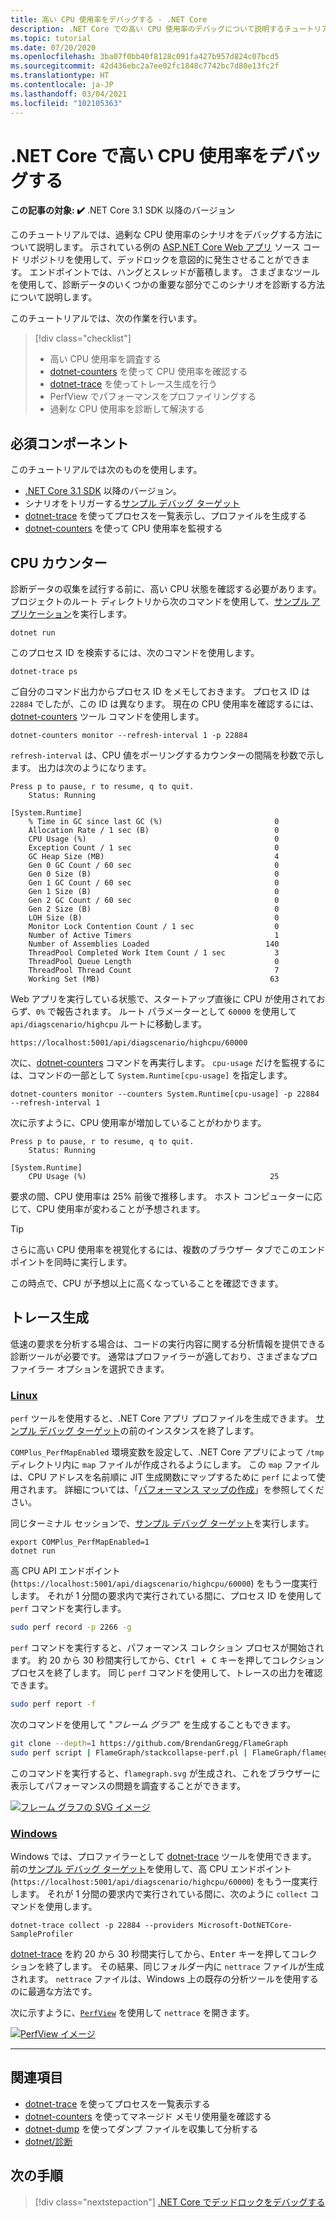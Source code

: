 ```yaml
---
title: 高い CPU 使用率をデバッグする - .NET Core
description: .NET Core での高い CPU 使用率のデバッグについて説明するチュートリアルです。
ms.topic: tutorial
ms.date: 07/20/2020
ms.openlocfilehash: 3ba07f0bb40f8128c091fa427b957d824c07bcd5
ms.sourcegitcommit: 42d436ebc2a7ee02fc1848c7742bc7d80e13fc2f
ms.translationtype: HT
ms.contentlocale: ja-JP
ms.lasthandoff: 03/04/2021
ms.locfileid: "102105363"
---
```

# <a name="debug-high-cpu-usage-in-net-core"></a>.NET Core で高い CPU 使用率をデバッグする

**この記事の対象: ✔️** .NET Core 3.1 SDK 以降のバージョン

このチュートリアルでは、過剰な CPU 使用率のシナリオをデバッグする方法について説明します。 示されている例の [ASP.NET Core Web アプリ](/samples/dotnet/samples/diagnostic-scenarios) ソース コード リポジトリを使用して、デッドロックを意図的に発生させることができます。 エンドポイントでは、ハングとスレッドが蓄積します。 さまざまなツールを使用して、診断データのいくつかの重要な部分でこのシナリオを診断する方法について説明します。

このチュートリアルでは、次の作業を行います。

> [!div class="checklist"]
>
> - 高い CPU 使用率を調査する
> - [dotnet-counters](dotnet-counters.md) を使って CPU 使用率を確認する
> - [dotnet-trace](dotnet-trace.md) を使ってトレース生成を行う
> - PerfView でパフォーマンスをプロファイリングする
> - 過剰な CPU 使用率を診断して解決する

## <a name="prerequisites"></a>必須コンポーネント

このチュートリアルでは次のものを使用します。

- [.NET Core 3.1 SDK](https://dotnet.microsoft.com/download/dotnet) 以降のバージョン。
- シナリオをトリガーする[サンプル デバッグ ターゲット](/samples/dotnet/samples/diagnostic-scenarios)
- [dotnet-trace](dotnet-trace.md) を使ってプロセスを一覧表示し、プロファイルを生成する
- [dotnet-counters](dotnet-counters.md) を使って CPU 使用率を監視する

## <a name="cpu-counters"></a>CPU カウンター

診断データの収集を試行する前に、高い CPU 状態を確認する必要があります。 プロジェクトのルート ディレクトリから次のコマンドを使用して、[サンプル アプリケーション](/samples/dotnet/samples/diagnostic-scenarios)を実行します。

```dotnetcli
dotnet run
```

このプロセス ID を検索するには、次のコマンドを使用します。

```dotnetcli
dotnet-trace ps
```

ご自分のコマンド出力からプロセス ID をメモしておきます。 プロセス ID は `22884` でしたが、この ID は異なります。 現在の CPU 使用率を確認するには、[dotnet-counters](dotnet-counters.md) ツール コマンドを使用します。

```dotnetcli
dotnet-counters monitor --refresh-interval 1 -p 22884
```

`refresh-interval` は、CPU 値をポーリングするカウンターの間隔を秒数で示します。 出力は次のようになります。

```console
Press p to pause, r to resume, q to quit.
    Status: Running

[System.Runtime]
    % Time in GC since last GC (%)                         0
    Allocation Rate / 1 sec (B)                            0
    CPU Usage (%)                                          0
    Exception Count / 1 sec                                0
    GC Heap Size (MB)                                      4
    Gen 0 GC Count / 60 sec                                0
    Gen 0 Size (B)                                         0
    Gen 1 GC Count / 60 sec                                0
    Gen 1 Size (B)                                         0
    Gen 2 GC Count / 60 sec                                0
    Gen 2 Size (B)                                         0
    LOH Size (B)                                           0
    Monitor Lock Contention Count / 1 sec                  0
    Number of Active Timers                                1
    Number of Assemblies Loaded                          140
    ThreadPool Completed Work Item Count / 1 sec           3
    ThreadPool Queue Length                                0
    ThreadPool Thread Count                                7
    Working Set (MB)                                      63
```

Web アプリを実行している状態で、スタートアップ直後に CPU が使用されておらず、`0%` で報告されます。 ルート パラメーターとして `60000` を使用して `api/diagscenario/highcpu` ルートに移動します。

`https://localhost:5001/api/diagscenario/highcpu/60000`

次に、[dotnet-counters](dotnet-counters.md) コマンドを再実行します。 `cpu-usage` だけを監視するには、コマンドの一部として `System.Runtime[cpu-usage]` を指定します。

```dotnetcli
dotnet-counters monitor --counters System.Runtime[cpu-usage] -p 22884 --refresh-interval 1
```

次に示すように、CPU 使用率が増加していることがわかります。

```console
Press p to pause, r to resume, q to quit.
    Status: Running

[System.Runtime]
    CPU Usage (%)                                         25
```

要求の間、CPU 使用率は 25% 前後で推移します。 ホスト コンピューターに応じて、CPU 使用率が変わることが予想されます。

> [!TIP]
> さらに高い CPU 使用率を視覚化するには、複数のブラウザー タブでこのエンドポイントを同時に実行します。

この時点で、CPU が予想以上に高くなっていることを確認できます。

## <a name="trace-generation"></a>トレース生成

低速の要求を分析する場合は、コードの実行内容に関する分析情報を提供できる診断ツールが必要です。 通常はプロファイラーが適しており、さまざまなプロファイラー オプションを選択できます。

### <a name="linux"></a>[Linux](#tab/linux)

`perf` ツールを使用すると、.NET Core アプリ プロファイルを生成できます。 [サンプル デバッグ ターゲット](/samples/dotnet/samples/diagnostic-scenarios)の前のインスタンスを終了します。

`COMPlus_PerfMapEnabled` 環境変数を設定して、.NET Core アプリによって `/tmp` ディレクトリ内に `map` ファイルが作成されるようにします。 この `map` ファイルは、CPU アドレスを名前順に JIT 生成関数にマップするために `perf` によって使用されます。 詳細については、「[パフォーマンス マップの作成](../run-time-config/debugging-profiling.md#write-perf-map)」を参照してください。

同じターミナル セッションで、[サンプル デバッグ ターゲット](/samples/dotnet/samples/diagnostic-scenarios)を実行します。

```dotnetcli
export COMPlus_PerfMapEnabled=1
dotnet run
```

高 CPU API エンドポイント (`https://localhost:5001/api/diagscenario/highcpu/60000`) をもう一度実行します。 それが 1 分間の要求内で実行されている間に、プロセス ID を使用して `perf` コマンドを実行します。

```bash
sudo perf record -p 2266 -g
```

`perf` コマンドを実行すると、パフォーマンス コレクション プロセスが開始されます。 約 20 から 30 秒間実行してから、<kbd>Ctrl + C</kbd> キーを押してコレクション プロセスを終了します。 同じ `perf` コマンドを使用して、トレースの出力を確認できます。

```bash
sudo perf report -f
```

次のコマンドを使用して "_フレーム グラフ_" を生成することもできます。

```bash
git clone --depth=1 https://github.com/BrendanGregg/FlameGraph
sudo perf script | FlameGraph/stackcollapse-perf.pl | FlameGraph/flamegraph.pl > flamegraph.svg
```

このコマンドを実行すると、`flamegraph.svg` が生成され、これをブラウザーに表示してパフォーマンスの問題を調査することができます。

[![フレーム グラフの SVG イメージ](media/flamegraph.jpg)](media/flamegraph.jpg#lightbox)

### <a name="windows"></a>[Windows](#tab/windows)

Windows では、プロファイラーとして [dotnet-trace](dotnet-trace.md) ツールを使用できます。 前の[サンプル デバッグ ターゲット](/samples/dotnet/samples/diagnostic-scenarios)を使用して、高 CPU エンドポイント (`https://localhost:5001/api/diagscenario/highcpu/60000`) をもう一度実行します。 それが 1 分間の要求内で実行されている間に、次のように `collect` コマンドを使用します。

```dotnetcli
dotnet-trace collect -p 22884 --providers Microsoft-DotNETCore-SampleProfiler
```

[dotnet-trace](dotnet-trace.md) を約 20 から 30 秒間実行してから、<kbd>Enter</kbd> キーを押してコレクションを終了します。 その結果、同じフォルダー内に `nettrace` ファイルが生成されます。 `nettrace` ファイルは、Windows 上の既存の分析ツールを使用するのに最適な方法です。

次に示すように、[`PerfView`](https://github.com/microsoft/perfview/blob/master/documentation/Downloading.md) を使用して `nettrace` を開きます。

[![PerfView イメージ](media/perfview.jpg)](media/perfview.jpg#lightbox)

---

## <a name="see-also"></a>関連項目

- [dotnet-trace](dotnet-trace.md) を使ってプロセスを一覧表示する
- [dotnet-counters](dotnet-counters.md) を使ってマネージド メモリ使用量を確認する
- [dotnet-dump](dotnet-dump.md) を使ってダンプ ファイルを収集して分析する
- [dotnet/診断](https://github.com/dotnet/diagnostics/tree/master/documentation/tutorial)

## <a name="next-steps"></a>次の手順

> [!div class="nextstepaction"]
> [.NET Core でデッドロックをデバッグする](debug-deadlock.md)
